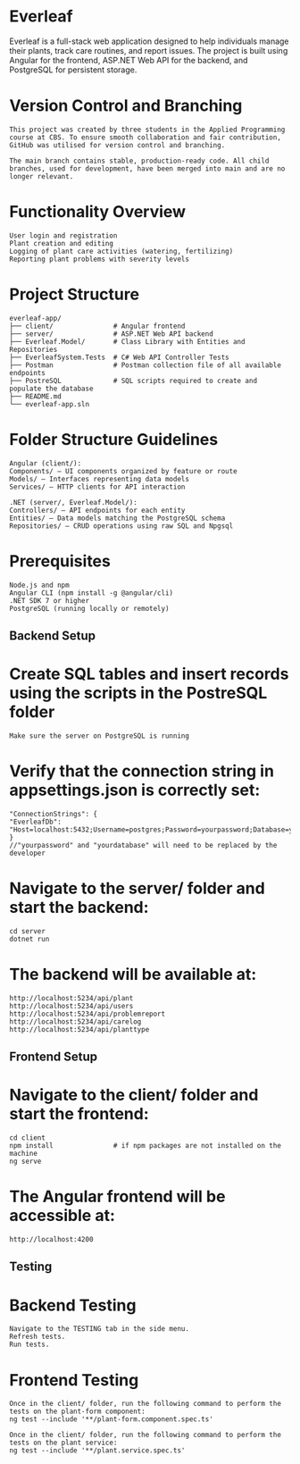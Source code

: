 # Everleaf

Everleaf is a full-stack web application designed to help individuals manage their plants, track care routines, and report issues. The project is built using Angular for the frontend, ASP.NET Web API for the backend, and PostgreSQL for persistent storage.
    
# Version Control and Branching 
    This project was created by three students in the Applied Programming course at CBS. To ensure smooth collaboration and fair contribution, GitHub was utilised for version control and branching.

    The main branch contains stable, production-ready code. All child branches, used for development, have been merged into main and are no longer relevant.

# Functionality Overview

    User login and registration
    Plant creation and editing
    Logging of plant care activities (watering, fertilizing)
    Reporting plant problems with severity levels

# Project Structure

    everleaf-app/
    ├── client/               # Angular frontend
    ├── server/               # ASP.NET Web API backend
    ├── Everleaf.Model/       # Class Library with Entities and Repositories
    ├── EverleafSystem.Tests  # C# Web API Controller Tests
    ├── Postman               # Postman collection file of all available endpoints
    ├── PostreSQL             # SQL scripts required to create and populate the database
    ├── README.md
    └── everleaf-app.sln
    
# Folder Structure Guidelines

    Angular (client/):
    Components/ – UI components organized by feature or route
    Models/ – Interfaces representing data models
    Services/ – HTTP clients for API interaction
    
    .NET (server/, Everleaf.Model/):
    Controllers/ – API endpoints for each entity
    Entities/ – Data models matching the PostgreSQL schema
    Repositories/ – CRUD operations using raw SQL and Npgsql

# Prerequisites

    Node.js and npm
    Angular CLI (npm install -g @angular/cli)
    .NET SDK 7 or higher
    PostgreSQL (running locally or remotely)

## Backend Setup

# Create SQL tables and insert records using the scripts in the PostreSQL folder

    Make sure the server on PostgreSQL is running
    
# Verify that the connection string in appsettings.json is correctly set:

    "ConnectionStrings": {
    "EverleafDb": "Host=localhost:5432;Username=postgres;Password=yourpassword;Database=yourdatabase"
    }
    //"yourpassword" and "yourdatabase" will need to be replaced by the developer

# Navigate to the server/ folder and start the backend:

    cd server
    dotnet run

# The backend will be available at:

    http://localhost:5234/api/plant
    http://localhost:5234/api/users
    http://localhost:5234/api/problemreport
    http://localhost:5234/api/carelog
    http://localhost:5234/api/planttype

## Frontend Setup

# Navigate to the client/ folder and start the frontend:

    cd client
    npm install               # if npm packages are not installed on the machine        
    ng serve

# The Angular frontend will be accessible at:

    http://localhost:4200

## Testing

# Backend Testing

    Navigate to the TESTING tab in the side menu.
    Refresh tests.
    Run tests.

# Frontend Testing

    Once in the client/ folder, run the following command to perform the tests on the plant-form component:
    ng test --include '**/plant-form.component.spec.ts'

    Once in the client/ folder, run the following command to perform the tests on the plant service:
    ng test --include '**/plant.service.spec.ts'